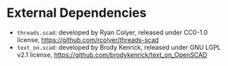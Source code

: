 # External Dependencies
* `threads.scad`: developed by Ryan Colyer, released under CC0-1.0 license, https://github.com/rcolyer/threads-scad
* `text_on.scad`: developed by Brody Kenrick, released under GNU LGPL v2.1 license, https://github.com/brodykenrick/text_on_OpenSCAD
